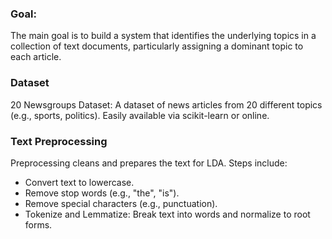 ### Goal:

The main goal is to build a system that identifies the underlying topics in a collection of text documents, particularly assigning a dominant topic to each article.

### Dataset

20 Newsgroups Dataset:
A dataset of news articles from 20 different topics (e.g., sports, politics).
Easily available via scikit-learn or online.

### Text Preprocessing

Preprocessing cleans and prepares the text for LDA. Steps include:

- Convert text to lowercase.
- Remove stop words (e.g., "the", "is").
- Remove special characters (e.g., punctuation).
- Tokenize and Lemmatize: Break text into words and normalize to root forms.
